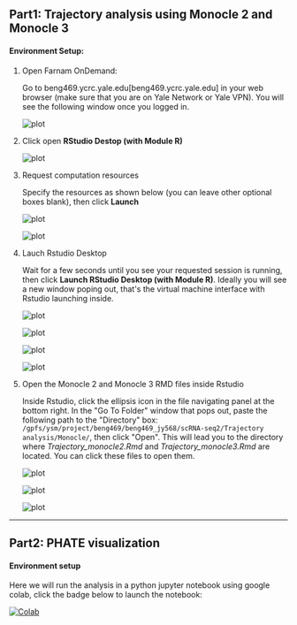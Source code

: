 ## Part1: Trajectory analysis using Monocle 2 and Monocle 3

#### Environment Setup:

1. Open Farnam OnDemand:
   
   Go to beng469.ycrc.yale.edu[beng469.ycrc.yale.edu] in your web browser (make sure that you are on Yale Network or Yale VPN). You will see the following window once you logged in.
   
   ![plot](./Monocle/imgs/login_window.png)
   
2. Click open **RStudio Destop (with Module R)**

   ![plot](./Monocle/imgs/login_window2.png)
   
3. Request computation resources
   
   Specify the resources as shown below (you can leave other optional boxes blank), then click **Launch**
   
   ![plot](./Monocle/imgs/request_resources.png)
   
   ![plot](./Monocle/imgs/request_resources_2.png)

4. Lauch Rstudio Desktop
   
   Wait for a few seconds until you see your requested session is running, then click **Launch RStudio Desktop (with Module R)**. Ideally you will see a new window poping out, that's the virtual machine interface with Rstudio launching inside.
   
   ![plot](./Monocle/imgs/queue.png)
   
   ![plot](./Monocle/imgs/starting.png)
   
   ![plot](./Monocle/imgs/running.png)

   ![plot](./Monocle/imgs/rstudio.png)
   
5. Open the Monocle 2 and Monocle 3 RMD files inside Rstudio

   Inside Rstudio, click the ellipsis icon in the file navigating panel at the bottom right. In the "Go To Folder" window that pops out, paste the following path to the "Directory" box: ```/gpfs/ysm/project/beng469/beng469_jy568/scRNA-seq2/Trajectory analysis/Monocle/```, then click "Open". This will lead you
to the directory where  *Trajectory_monocle2.Rmd* and  *Trajectory_monocle3.Rmd*  are located. You can click these files to open them.

   ![plot](./Monocle/imgs/file_panel.png)

   ![plot](./Monocle/imgs/opendir.png)
   
   ![plot](./Monocle/imgs/confirmation.png)


---
## Part2: PHATE visualization

#### Environment setup

Here we will run the analysis in a python jupyter notebook using google colab, click the badge below to launch the notebook:

[![Colab](https://colab.research.google.com/assets/colab-badge.svg)](https://colab.research.google.com/github/jcyang34/BENG469_2022spring/blob/main/scRNA-seq-analysis-lab2/PHATE/PHATE.ipynb)
